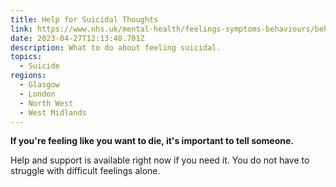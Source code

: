 ```yaml
---
title: Help for Suicidal Thoughts
link: https://www.nhs.uk/mental-health/feelings-symptoms-behaviours/behaviours/help-for-suicidal-thoughts/
date: 2023-04-27T12:13:48.701Z
description: What to do about feeling suicidal.
topics:
  - Suicide
regions:
  - Glasgow
  - London
  - North West
  - West Midlands
---
```


**If you're feeling like you want to die, it's important to tell someone.**

Help and support is available right now if you need it. You do not have to struggle with difficult feelings alone.
